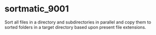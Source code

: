 # sortmatic_9001
Sort all files in a directory and subdirectories in parallel and copy them to sorted folders in a target directory based upon present file extensions.

